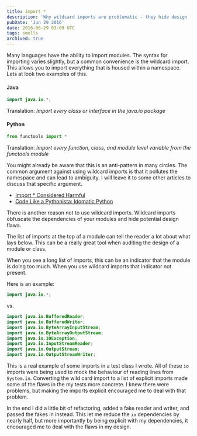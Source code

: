 ```yaml
---
title: import *
description: 'Why wildcard imports are problematic - they hide design flaws and obfuscate module dependencies that could reveal code smells.'
pubDate: 'Jun 29 2016'
date: 2016-06-29 03:09 UTC
tags: smells
archived: true
---
```


Many languages have the ability to import modules. The syntax for importing varies slightly, but a common convenience is the wildcard import. This allows you to import everything that is housed within a namespace. Lets at look two examples of this.


#### Java

```java
import java.io.*;
```

Translation: _Import every class or interface in the java.io package_

#### Python

```python
from functools import *
```

Translation: _Import every function, class, and module level variable from the functools module_


You might already be aware that this is an anti-pattern in many circles. The common argument against using wildcard imports is that it pollutes the namespace and can lead to ambiguity. I will leave it to some other articles to discuss that specific argument.

* [Import * Considered Harmful](http://seanmonstar.com/post/708954358/import-star-considered-harmful)
* [Code Like a Pythonista: Idomatic Python](http://python.net/~goodger/projects/pycon/2007/idiomatic/handout.html#importing)


There is another reason not to use wildcard imports. Wildcard imports obfuscate the dependencies of your modules and hide potential design flaws.

The list of imports at the top of a module can tell the reader a lot about what lays below. This can be a really great tool when auditing the design of a module or class.

When you see a long list of imports, this can be an indicator that the module is doing too much. When you use wildcard imports that indicator not present.

Here is an example:

```java
import java.io.*;
```

vs.

```java
import java.io.BufferedReader;
import java.io.BufferedWriter;
import java.io.ByteArrayInputStream;
import java.io.ByteArrayOutputStream;
import java.io.IOException;
import java.io.InputStreamReader;
import java.io.OutputStream;
import java.io.OutputStreamWriter;
```

This is a real example of some imports in a test class I wrote. All of these `io` imports were being used to mock the behaviour of reading lines from `System.in`. Converting the wild card import to a list of explicit imports made some of the flaws in the my tests more concrete. I knew there were problems, but making the imports explicit encouraged me to deal with that problem.

In the end I did a little bit of refactoring, added a fake reader and writer, and passed the fakes in instead. This let me reduce the `io` dependencies by nearly half, but more importantly by being explicit with my dependencies, it encouraged me to deal with the flaws in my design.

